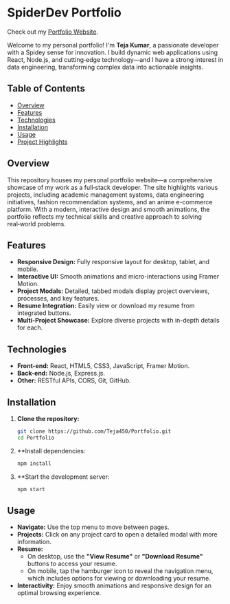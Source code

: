 # SpiderDev Portfolio  

Check out my [Portfolio Website](https://tejworksportfolio.netlify.app).


Welcome to my personal portfolio! I'm **Teja Kumar**, a passionate developer with a Spidey sense for innovation. I build dynamic web applications using React, Node.js, and cutting‑edge technology—and I have a strong interest in data engineering, transforming complex data into actionable insights.

## Table of Contents

- [Overview](#overview)
- [Features](#features)
- [Technologies](#technologies)
- [Installation](#installation)
- [Usage](#usage)
- [Project Highlights](#project-highlights)

## Overview

This repository houses my personal portfolio website—a comprehensive showcase of my work as a full‑stack developer. The site highlights various projects, including academic management systems, data engineering initiatives, fashion recommendation systems, and an anime e-commerce platform. With a modern, interactive design and smooth animations, the portfolio reflects my technical skills and creative approach to solving real‑world problems.

## Features

- **Responsive Design:** Fully responsive layout for desktop, tablet, and mobile.
- **Interactive UI:** Smooth animations and micro-interactions using Framer Motion.
- **Project Modals:** Detailed, tabbed modals display project overviews, processes, and key features.
- **Resume Integration:** Easily view or download my resume from integrated buttons.
- **Multi-Project Showcase:** Explore diverse projects with in-depth details for each.

## Technologies

- **Front-end:** React, HTML5, CSS3, JavaScript, Framer Motion.
- **Back-end:** Node.js, Express.js.
- **Other:** RESTful APIs, CORS, Git, GitHub.

## Installation

1. **Clone the repository:**

   ```bash
   git clone https://github.com/Teja450/Portfolio.git
   cd Portfolio
   
2. **Install dependencies:

     ```bash
     npm install
3. **Start the development server:
     ```bash
     npm start

## Usage

- **Navigate:** Use the top menu to move between pages.
- **Projects:** Click on any project card to open a detailed modal with more information.
- **Resume:** 
  - On desktop, use the **"View Resume"** or **"Download Resume"** buttons to access your resume.
  - On mobile, tap the hamburger icon to reveal the navigation menu, which includes options for viewing or downloading your resume.
- **Interactivity:** Enjoy smooth animations and responsive design for an optimal browsing experience.


